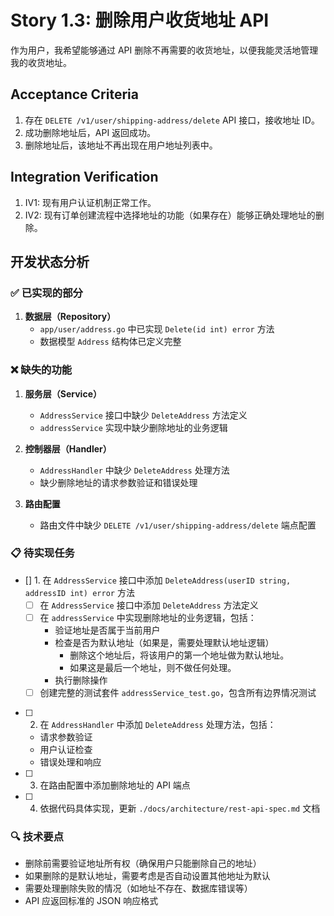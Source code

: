 # Story 1.3: 删除用户收货地址 API

作为用户，我希望能够通过 API 删除不再需要的收货地址，以便我能灵活地管理我的收货地址。

## Acceptance Criteria

1.  存在 `DELETE /v1/user/shipping-address/delete` API 接口，接收地址 ID。
2.  成功删除地址后，API 返回成功。
3.  删除地址后，该地址不再出现在用户地址列表中。

## Integration Verification

1.  IV1: 现有用户认证机制正常工作。
2.  IV2: 现有订单创建流程中选择地址的功能（如果存在）能够正确处理地址的删除。

## 开发状态分析

### ✅ 已实现的部分

1. **数据层（Repository）**
    - `app/user/address.go` 中已实现 `Delete(id int) error` 方法
    - 数据模型 `Address` 结构体已定义完整

### ❌ 缺失的功能

1. **服务层（Service）**

    - `AddressService` 接口中缺少 `DeleteAddress` 方法定义
    - `addressService` 实现中缺少删除地址的业务逻辑

2. **控制器层（Handler）**

    - `AddressHandler` 中缺少 `DeleteAddress` 处理方法
    - 缺少删除地址的请求参数验证和错误处理

3. **路由配置**
    - 路由文件中缺少 `DELETE /v1/user/shipping-address/delete` 端点配置

### 📋 待实现任务

-   [] 1. 在 `AddressService` 接口中添加 `DeleteAddress(userID string, addressID int) error` 方法
    -   [ ] 在 `AddressService` 接口中添加 `DeleteAddress` 方法定义
    -   [ ] 在 `addressService` 中实现删除地址的业务逻辑，包括：
        -   验证地址是否属于当前用户
        -   检查是否为默认地址（如果是，需要处理默认地址逻辑）
            -   删除这个地址后，将该用户的第一个地址做为默认地址。
            -   如果这是最后一个地址，则不做任何处理。
        -   执行删除操作
    -   [ ] 创建完整的测试套件 `addressService_test.go`，包含所有边界情况测试
-   [ ] 2. 在 `AddressHandler` 中添加 `DeleteAddress` 处理方法，包括：
    -   请求参数验证
    -   用户认证检查
    -   错误处理和响应
-   [ ] 3. 在路由配置中添加删除地址的 API 端点
-   [ ] 4. 依据代码具体实现，更新 `./docs/architecture/rest-api-spec.md` 文档

### 🔍 技术要点

-   删除前需要验证地址所有权（确保用户只能删除自己的地址）
-   如果删除的是默认地址，需要考虑是否自动设置其他地址为默认
-   需要处理删除失败的情况（如地址不存在、数据库错误等）
-   API 应返回标准的 JSON 响应格式
